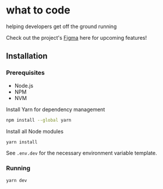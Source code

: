 # what to code

helping developers get off the ground running

Check out the project's [Figma](https://www.figma.com/design/UZWA43H3x6u7uYOr1MITUH/What-to-Code?node-id=0-1&t=0HOO4WGgqpyLhJzr-1) here for upcoming features!

## Installation

### Prerequisites

- Node.js
- NPM
- NVM

Install Yarn for dependency management

```bash
npm install --global yarn
```

Install all Node modules

```bash
yarn install
```

See `.env.dev` for the necessary environment variable template.

### Running

```bash
yarn dev
```
